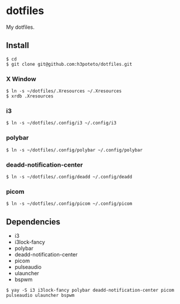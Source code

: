# dotfiles
My dotfiles.

## Install

```
$ cd
$ git clone git@github.com:h3poteto/dotfiles.git
```

### X Window
```
$ ln -s ~/dotfiles/.Xresources ~/.Xresources
$ xrdb .Xresources
```

### i3
```
$ ln -s ~/dotfiles/.config/i3 ~/.config/i3
```

### polybar
```
$ ln -s ~/dotfiles/.config/polybar ~/.config/polybar
```

### deadd-notification-center
```
$ ln -s ~/dotfiles/.config/deadd ~/.config/deadd
```

### picom
```
$ ln -s ~/dotfiles/.config/picom ~/.config/picom
```

## Dependencies
- i3
- i3lock-fancy
- polybar
- deadd-notification-center
- picom
- pulseaudio
- ulauncher
- bspwm

```
$ yay -S i3 i3lock-fancy polybar deadd-notification-center picom pulseaudio ulauncher bspwm
```

